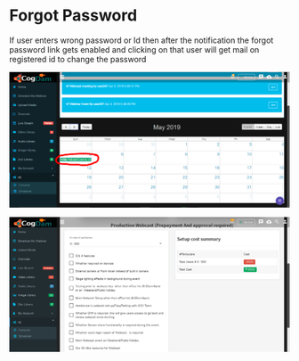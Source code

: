 # Forgot Password

If user enters wrong password or Id then after the notification the forgot password link gets enabled and clicking on that user will get mail on registered id to change the password

![](../.gitbook/assets/image%20%28155%29.png)

![](../.gitbook/assets/image%20%28165%29.png)





